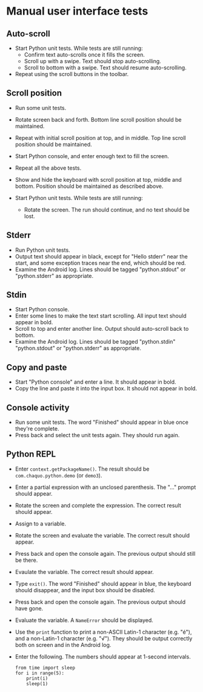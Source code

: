 # Manual user interface tests

## Auto-scroll
* Start Python unit tests. While tests are still running:
  * Confirm text auto-scrolls once it fills the screen.
  * Scroll up with a swipe. Text should stop auto-scrolling.
  * Scroll to bottom with a swipe. Text should resume auto-scrolling.
* Repeat using the scroll buttons in the toolbar.

## Scroll position
* Run some unit tests.
* Rotate screen back and forth. Bottom line scroll position should be maintained.
* Repeat with initial scroll position at top, and in middle. Top line scroll position should be
  maintained.

* Start Python console, and enter enough text to fill the screen.
* Repeat all the above tests.
* Show and hide the keyboard with scroll position at top, middle and bottom. Position should be
  maintained as described above.

* Start Python unit tests. While tests are still running:
  * Rotate the screen. The run should continue, and no text should be lost.

## Stderr
* Run Python unit tests.
* Output text should appear in black, except for "Hello stderr" near the start, and some
  exception traces near the end, which should be red.
* Examine the Android log. Lines should be tagged "python.stdout" or "python.stderr" as
  appropriate.

## Stdin
* Start Python console.
* Enter some lines to make the text start scrolling. All input text should appear in bold.
* Scroll to top and enter another line. Output should auto-scroll back to bottom.
* Examine the Android log. Lines should be tagged "python.stdin" "python.stdout" or
  "python.stderr" as appropriate.

## Copy and paste
* Start "Python console" and enter a line. It should appear in bold.
* Copy the line and paste it into the input box. It should not appear in bold.

## Console activity
* Run some unit tests. The word "Finished" should appear in blue once they're complete.
* Press back and select the unit tests again. They should run again.

## Python REPL
* Enter `context.getPackageName()`. The result should be `com.chaquo.python.demo` (or `demo3`).

* Enter a partial expression with an unclosed parenthesis. The "..." prompt should appear.
* Rotate the screen and complete the expression. The correct result should appear.

* Assign to a variable.
* Rotate the screen and evaluate the variable. The correct result should appear.
* Press back and open the console again. The previous output should still be there.
* Evaulate the variable. The correct result should appear.
* Type `exit()`. The word "Finished" should appear in blue, the keyboard should disappear, and
  the input box should be disabled.
* Press back and open the console again. The previous output should have gone.
* Evaluate the variable. A `NameError` should be displayed.

* Use the `print` function to print a non-ASCII Latin-1 character (e.g. "é"), and a non-Latin-1
  character (e.g. "√"). They should be output correctly both on screen and in the Android log.

* Enter the following. The numbers should appear at 1-second intervals.
  ```
  from time import sleep
  for i in range(5):
      print(i)
      sleep(1)
  ```
